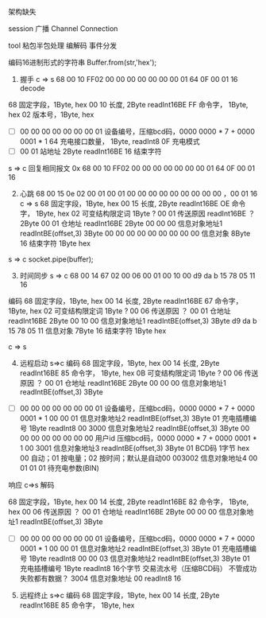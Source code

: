架构缺失

session
广播
Channel
Connection

tool
粘包半包处理
编解码
事件分发

编码16进制形式的字符串
Buffer.from(str,'hex');

1. 握手
c => s
68 00 10 FF02   00 00 00 00 00 00 00 01  64  0F 00 01 16
decode

68 固定字段，1Byte, hex
00 10 长度, 2Byte readInt16BE
FF 命令字， 1Byte, hex
02 版本号，1Byte, hex
- [ ]  00 00 00 00 00 00 00 01 设备编号，压缩bcd码，0000 0000 * 7 + 0000 0001 * 1
64 充电接口数量， 1Byte, readInt8
0F 充电模式
- [ ]  00 01 站地址 2Byte readInt16BE
16 结束字符

s => c
回复相同报文
0x 68 00 10 FF02   00 00 00 00 00 00 00 01 64  0F  00 01 16

2. 心跳
68 00 15  0e 02 00 01 00 01 00 00 00 00 00 00 00 00 00 ，00 01 16
c => s
68 固定字段，1Byte, hex
00 15 长度, 2Byte readInt16BE
OE 命令字， 1Byte, hex
02 可变结构限定词 1Byte ?
00 01 传送原因 readInt16BE ？ 2Byte
00 01 仓地址 readInt16BE 2Byte
00 00 00 信息对象地址1 readIntBE(offset,3) 3Byte
00 00 00 00 00 00 00 00 00 信息对象 8Byte
16 结束字符 1Byte hex

s => c
socket.pipe(buffer);

3. 时间同步
s => c
68 00 14  67 02 00 06  00 01 00 10 00 d9 da b 15 78 05 11 16

编码
68 固定字段，1Byte, hex
00 14 长度, 2Byte readInt16BE
67 命令字， 1Byte, hex
02 可变结构限定词 1Byte ?
00 06 传送原因 ？
00 01 仓地址 readInt16BE 2Byte
00 10 00 信息对象地址1 readIntBE(offset,3) 3Byte
d9 da b 15 78 05 11  信息对象 7Byte
16 结束字符 1Byte hex

c => s

4. 远程启动
s=>c
编码
68 固定字段，1Byte, hex
00 14 长度, 2Byte readInt16BE
85 命令字， 1Byte, hex
0B 可变结构限定词 1Byte ?
00 06 传送原因 ？
00 01 仓地址 readInt16BE 2Byte
00 00 00 信息对象地址1 readIntBE(offset,3) 3Byte
- [ ]  00 00 00 00 00 00 00 01 设备编号，压缩bcd码，0000 0000 * 7 + 0000 0001 * 1
00 00 01 信息对象地址2 readIntBE(offset,3) 3Byte
01 充电插槽编号 1Byte readInt8
00 3000 信息对象地址2 readIntBE(offset,3) 3Byte
00 00 00 00 00 00 00 00 用户id 压缩bcd码，0000 0000 * 7 + 0000 0001 * 1
00 3001 信息对象地址3 readIntBE(offset,3) 3Byte
01  BCD码 1字节 hex 00 自动；01 按电量；02 按时间；默认是自动00
003002  信息对象地址4
00 01 01 01  待充电参数(BIN)

响应
c=>s
解码

68 固定字段，1Byte, hex
00 14 长度, 2Byte readInt16BE
82 命令字， 1Byte, hex
00 06 传送原因 ？
00 01 仓地址 readInt16BE 2Byte
00 00 00 信息对象地址1 readIntBE(offset,3) 3Byte
- [ ]  00 00 00 00 00 00 00 01 设备编号，压缩bcd码，0000 0000 * 7 + 0000 0001 * 1
00 00 01 信息对象地址2 readIntBE(offset,3) 3Byte
01 充电插槽编号 1Byte readInt8
00 00 03 信息对象地址2 readIntBE(offset,3) 3Byte
01 充电插槽编号 1Byte readInt8
16个字节  交易流水号（压缩BCD码） 不管成功失败都有数据？
3004 信息对象地址
00 readInt8
16


5. 远程终止
s=>c
编码
68 固定字段，1Byte, hex
00 14 长度, 2Byte readInt16BE
85 命令字， 1Byte, hex
